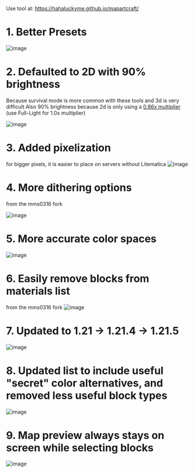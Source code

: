 Use tool at:
https://hahaluckyme.github.io/mapartcraft/

# 1. Better Presets
![image](https://github.com/user-attachments/assets/9f8a6c8f-f857-4036-a6a8-167516caf20b)

# 2. Defaulted to 2D with 90% brightness
Because survival mode is more common with these tools and 3d is very difficult
Also 90% brightness because 2d is only using a [0.86x multiplier](https://minecraft.wiki/w/Map_item_format#Map_colors) (use Full-Light for 1.0x multiplier)

![image](https://github.com/user-attachments/assets/ebba6e02-cd50-4b9e-af56-f14ed2d58658)

# 3. Added pixelization
for bigger pixels, it is easier to place on servers without Litematica
![image](https://github.com/user-attachments/assets/773edf33-7ebf-4b9d-bed9-40bae8cf3870)

# 4. More dithering options
from the mms0316 fork

![image](https://github.com/user-attachments/assets/2cf6352b-4521-4e8c-94c6-ea4e88561f86)

# 5. More accurate color spaces
![image](https://github.com/user-attachments/assets/e802bfd6-d823-49e8-a5be-606eb79279ad)

# 6. Easily remove blocks from materials list
from the mms0316 fork
![image](https://github.com/user-attachments/assets/b7c5f44d-098d-400b-a980-aa5281391d97)

# 7. Updated to 1.21 -> 1.21.4 -> 1.21.5
![image](https://github.com/user-attachments/assets/3f3f41c7-924d-4936-a036-db00ccd3738e)

# 8. Updated list to include useful "secret" color alternatives, and removed less useful block types
![image](https://github.com/user-attachments/assets/300b6fa0-4427-4695-877f-4153afee7480)

# 9. Map preview always stays on screen while selecting blocks
![image](https://github.com/user-attachments/assets/c86238f7-81e3-4c74-ba54-5b2b7575dcf8)
